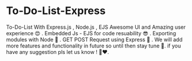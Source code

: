 # To-Do-List-Express
To-Do-List With Express.js , Node.js , EJS
Awesome UI and Amazing user experience 😍 .
Embedded Js - EJS for code resuability 😎 .
Exporting modules with Node 👻 .
GET POST Request using Express 🌟 . 
We will add more features and functionality in future so until then stay tune 🌟.
if you have any suggestion pls let us know ! 🫡❤️.

